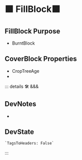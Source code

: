 
# 🟩  <eco>FillBlock</eco>🟩

## FillBlock Purpose

- BurntBlock

## CoverBlock Properties

- CropTreeAge
-

::: details 🛠 <dev>&&&</dev>

## DevNotes

-

## DevState

```py
`TagsToHeaders: False`
```

:::
